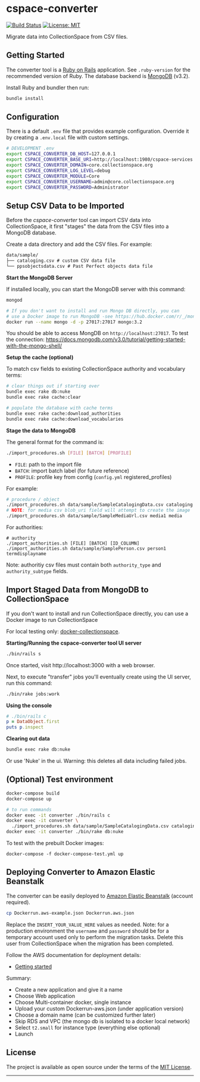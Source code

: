 # cspace-converter

[![Build Status](https://travis-ci.com/lyrasis/cspace-converter.svg?branch=master)](https://travis-ci.com/lyrasis/cspace-converter) [![License: MIT](https://img.shields.io/badge/license-MIT-blue.svg)](http://opensource.org/licenses/MIT)

Migrate data into CollectionSpace from CSV files.

## Getting Started

The converter tool is a [Ruby on Rails](https://rubyonrails.org/) application.
See `.ruby-version` for the recommended version of Ruby. The database backend is
[MongoDB](https://www.mongodb.com/) (v3.2).

Install Ruby and bundler then run:

```bash
bundle install
```

## Configuration

There is a default `.env` file that provides example configuration. Override it
by creating a `.env.local` file with custom settings.

```bash
# DEVELOPMENT .env
export CSPACE_CONVERTER_DB_HOST=127.0.0.1
export CSPACE_CONVERTER_BASE_URI=http://localhost:1980/cspace-services
export CSPACE_CONVERTER_DOMAIN=core.collectionspace.org
export CSPACE_CONVERTER_LOG_LEVEL=debug
export CSPACE_CONVERTER_MODULE=Core
export CSPACE_CONVERTER_USERNAME=admin@core.collectionspace.org
export CSPACE_CONVERTER_PASSWORD=Administrator
```

## Setup CSV Data to be Imported

Before the *cspace-converter* tool can import CSV data into CollectionSpace, it first
"stages" the data from the CSV files into a MongoDB database.

Create a data directory and add the CSV files. For example:

```txt
data/sample/
├── cataloging.csv # custom CSV data file
└── ppsobjectsdata.csv # Past Perfect objects data file
```

**Start the MongoDB Server**

If installed locally, you can start the MongoDB server with this command:

```bash
mongod

# If you don't want to install and run Mongo DB directly, you can
# use a Docker image to run MongoDB -see https://hub.docker.com/r/_/mongo/
docker run --name mongo -d -p 27017:27017 mongo:3.2
```

You should be able to access MongDB on `http://localhost:27017`.  To test the
connection: https://docs.mongodb.com/v3.0/tutorial/getting-started-with-the-mongo-shell/

**Setup the cache (optional)**

To match csv fields to existing CollectionSpace authority and vocabulary terms:

```bash
# clear things out if starting over
bundle exec rake db:nuke
bundle exec rake cache:clear

# populate the database with cache terms
bundle exec rake cache:download_authorities
bundle exec rake cache:download_vocabularies
```

**Stage the data to MongoDB**

The general format for the command is:

```bash
./import_procedures.sh [FILE] [BATCH] [PROFILE]
```

- `FILE`: path to the import file
- `BATCH`: import batch label (for future reference)
- `PROFILE`: profile key from config (`config.yml` registered_profiles)

For example:

```bash
# procedure / object
./import_procedures.sh data/sample/SampleCatalogingData.csv cataloging cataloging
# NOTE: for media csv blob_uri field will attempt to create the image
./import_procedures.sh data/sample/SampleMediaUrl.csv media1 media
```

For authorities:

```
# authority
./import_authorities.sh [FILE] [BATCH] [ID_COLUMN]
./import_authorities.sh data/sample/SamplePerson.csv person1 termdisplayname
```

Note: authoritiy csv files must contain both `authority_type` and `authority_subtype` fields.

## Import Staged Data from MongoDB to CollectionSpace

If you don't want to install and run CollectionSpace directly, you can
use a Docker image to run CollectionSpace

For local testing only: [docker-collectionspace](https://github.com/lyrasis/docker-collectionspace).

**Starting/Running the cspace-converter tool UI server**

```bash
./bin/rails s
```
Once started, visit http://localhost:3000 with a web browser.

Next, to execute "transfer" jobs you'll eventually create using the UI server, run this command:

```bash
./bin/rake jobs:work
```

**Using the console**

```ruby
# ./bin/rails c
p = DataObject.first
puts p.inspect
```

**Clearing out data**

```bash
bundle exec rake db:nuke
```

Or use 'Nuke' in the ui. Warning: this deletes all data including failed jobs.

## (Optional) Test environment

```bash
docker-compose build
docker-compose up

# to run commands
docker exec -it converter ./bin/rails c
docker exec -it converter \
  ./import_procedures.sh data/sample/SampleCatalogingData.csv cataloging cataloging
docker exec -it converter ./bin/rake db:nuke
```

To test with the prebuilt Docker images:

```
docker-compose -f docker-compose-test.yml up
```

## Deploying Converter to Amazon Elastic Beanstalk

The converter can be easily deployed to [Amazon Elastic Beanstalk](https://aws.amazon.com/documentation/elastic-beanstalk/)
(account required).

```bash
cp Dockerrun.aws-example.json Dockerrun.aws.json
```

Replace the `INSERT_YOUR_VALUE_HERE` values as needed. Note: for a production
environment the `username` and `password` should be for a temporary account used
only to perform the migration tasks. Delete this user from CollectionSpace when
the migration has been completed.

Follow the AWS documentation for deployment details:

- [Getting started](https://docs.aws.amazon.com/elasticbeanstalk/latest/dg/GettingStarted.html)

Summary:

- Create a new application and give it a name
- Choose Web application
- Choose Multi-container docker, single instance
- Upload your custom Dockerrun-aws.json (under application version)
- Choose a domain name (can be customized further later)
- Skip RDS and VPC (the mongo db is isolated to a docker local network)
- Select `t2.small` for instance type (everything else optional)
- Launch

## License

The project is available as open source under the terms of the [MIT License](http://opensource.org/licenses/MIT).

---
